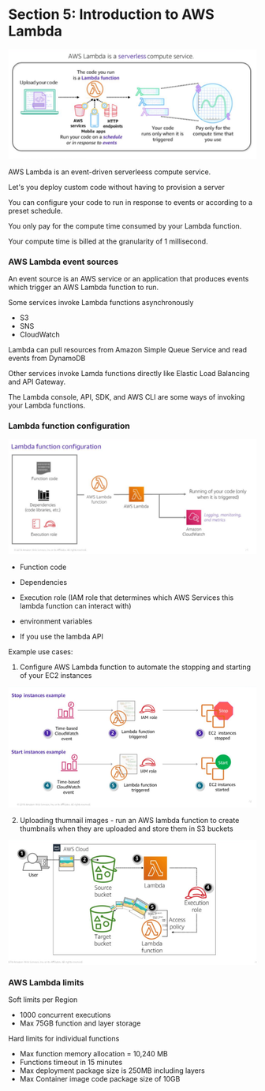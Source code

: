 # Section 5: Introduction to AWS Lambda

![AWS Lambda](images/aws_lambda.png)

AWS Lambda is an event-driven serverleess compute service.

Let's you deploy custom code without having to provision a server

You can configure your code to run in response to events or according to a preset schedule.

You only pay for the compute time consumed by your Lambda function. 

Your compute time is billed at the granularity of 1 millisecond.

### AWS Lambda event sources

An event source is an AWS service or an application that produces events which trigger an AWS Lambda function to run.

Some services invoke Lambda functions asynchronously
- S3
- SNS
- CloudWatch
  
Lambda can pull resources from Amazon Simple Queue Service and read events from DynamoDB

Other services invoke Lamda functions directly like Elastic Load Balancing and API Gateway.

The Lambda console, API, SDK, and AWS CLI are some ways of invoking your Lambda functions.


### Lambda function configuration

![Lambda function configuration](images/lambda_function_config.png)

- Function code
- Dependencies
- Execution role (IAM role that determines which AWS Services this lambda function can interact with)


- environment variables
- If you use the lambda API 

Example use cases:

1. Configure AWS Lambda function to automate the stopping and starting of your EC2 instances

![Schedule-based Lambda function](images/lambdas_for_scheduling_ec2.png)

2. Uploading thumnail images - run an AWS lambda function to create thumbnails when they are uploaded and store them in S3 buckets

![Event-based lambda function](images/event_based_lambda_for_moving_images.png)

### AWS Lambda limits

Soft limits per Region
- 1000 concurrent executions
- Max 75GB function and layer storage

Hard limits for individual functions
- Max function memory allocation = 10,240 MB
- Functions timeout in 15 minutes
- Max deployment package size is 250MB including layers
- Max Container image code package size of 10GB